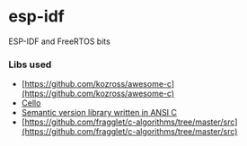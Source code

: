 # esp-idf
ESP-IDF and FreeRTOS bits


### Libs used

- [https://github.com/kozross/awesome-c](https://github.com/kozross/awesome-c)
- [Cello](https://github.com/orangeduck/Cello)
- [Semantic version library written in ANSI C](https://github.com/h2non/semver.c)
- [https://github.com/fragglet/c-algorithms/tree/master/src](https://github.com/fragglet/c-algorithms/tree/master/src)
